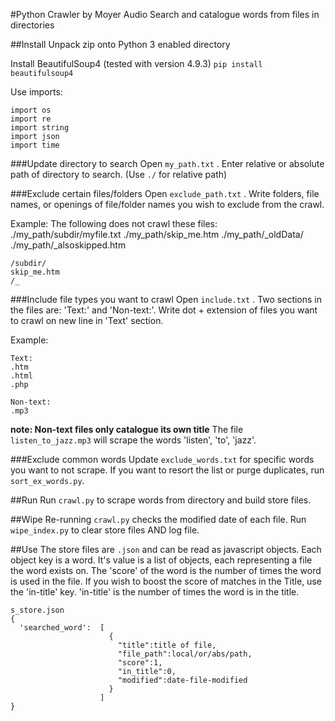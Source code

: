 #Python Crawler by Moyer Audio
Search and catalogue words from files in directories

##Install
Unpack zip onto Python 3 enabled directory

Install BeautifulSoup4 (tested with version 4.9.3)
`pip install beautifulsoup4`

Use imports:
```
import os
import re
import string
import json
import time
```


###Update directory to search
Open `my_path.txt` . Enter relative or absolute path of directory to search. (Use `./` for relative path)

###Exclude certain files/folders
Open `exclude_path.txt` . Write folders, file names, or openings of file/folder names you wish to exclude from the crawl.

Example: The following does not crawl these files:
./my_path/subdir/myfile.txt
./my_path/skip_me.htm
./my_path/_oldData/
./my_path/_alsoskipped.htm

```
/subdir/
skip_me.htm
/_
```
###Include file types you want to crawl
Open `include.txt` . Two sections in the files are: 'Text:' and 'Non-text:'. Write dot + extension of files you want to crawl on new line in 'Text' section.

Example:
```
Text:
.htm
.html
.php

Non-text:
.mp3
```
__note: Non-text files only catalogue its own title__
The file `listen_to_jazz.mp3` will scrape the words 'listen', 'to', 'jazz'.

###Exclude common words
Update `exclude_words.txt` for specific words you want to not scrape. If you want to resort the list or purge duplicates, run `sort_ex_words.py`.

##Run
Run `crawl.py` to scrape words from directory and build store files.

##Wipe
Re-running `crawl.py` checks the modified date of each file. Run `wipe_index.py` to clear store files AND log file.

##Use
The store files are `.json` and can be read as javascript objects. Each object key is a word. It's value is a list of objects, each representing a file the word exists on. The 'score' of the word is the number of times the word is used in the file. If you wish to boost the score of matches in the Title, use the 'in-title' key. 'in-title' is the number of times the word is in the title.

```
s_store.json
{
  'searched_word':  [
                      {
                        "title":title of file,
                        "file_path":local/or/abs/path,
                        "score":1,
                        "in_title":0,
                        "modified":date-file-modified
                      }
                    ]
}

```
